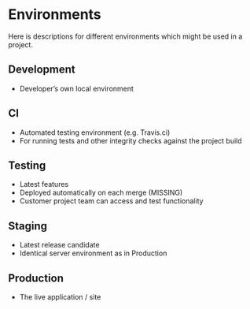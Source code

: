 # Environments

Here is descriptions for different environments which might be used in a project.

## Development

- Developer’s own local environment

## CI

- Automated testing environment (e.g. Travis.ci)
- For running tests and other integrity checks against the project build

## Testing

- Latest features
- Deployed automatically on each merge (MISSING)
- Customer project team can access and test functionality

## Staging

- Latest release candidate
- Identical server environment as in Production

## Production

- The live application / site
